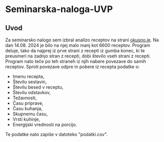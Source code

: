 ﻿# Seminarska-naloga-UVP
## Uvod
Za seminarsko nalogo sem izbral analizo receptov na strani [okusno.je](https://okusno.je/). Na dan 14.08. 2024 je bilo na njej malo manj kot 6600 receptov. Program deluje, tako da najprej iz prve strani z recepti iz gumba konec, ki te preusmeri na zadnjo stran z recepti, dobi število vseh strani z recepti. Program nato teče po teh straneh iz njih nabere povezave do samih receptov. Sproti povezave odpre in pobere iz recepta podatke o:
* Imenu recepta,
* Številu sestavin,
* Številu besed v receptu,
* Številu odstavkov,
* Težavnosti,
* Času priprave,
* Času kuhanja,
* Skupnemu času,
* Vrsti kuhinje,
* Energijski vrednosti na porcijo.
  
Te podatke nato zapiše v datoteko "podatki.csv".
